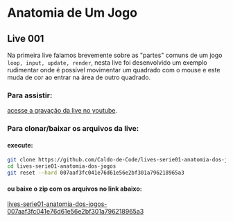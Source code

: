 # Anatomia de Um Jogo

## Live 001

Na primeira live falamos brevemente sobre as "partes" comuns de um jogo `loop, input, update, render`, nesta live foi desenvolvido um exemplo rudimentar onde é possível movimentar um quadrado com o mouse e este muda de cor ao entrar na área de outro quadrado. 

### Para assistir:
[acesse a gravação da live no youtube](https://www.youtube.com/channel/UCycUkBCfXr4RZc76LTbQn5w).

### Para clonar/baixar os arquivos da live:

#### execute:
```bash
git clone https://github.com/Caldo-de-Code/lives-serie01-anatomia-dos-jogos
cd lives-serie01-anatomia-dos-jogos
git reset -–hard 007aaf3fc041e76d61e56e2bf301a796218965a3
```

#### ou baixe o zip com os arquivos no link abaixo:
[lives-serie01-anatomia-dos-jogos-007aaf3fc041e76d61e56e2bf301a796218965a3](https://github.com/caldodecode/lives-serie01-anatomia-dos-jogos/archive/007aaf3fc041e76d61e56e2bf301a796218965a3.zip)